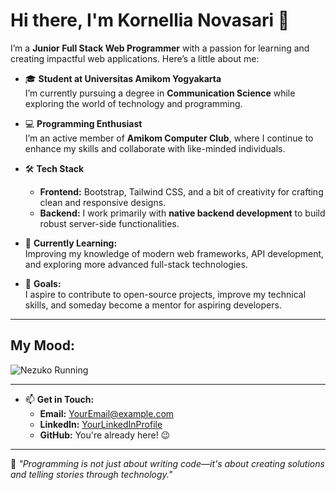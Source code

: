 # Hi there, I'm Kornellia Novasari 👋

I’m a **Junior Full Stack Web Programmer** with a passion for learning and creating impactful web applications. Here’s a little about me:  

- 🎓 **Student at Universitas Amikom Yogyakarta**  
  I’m currently pursuing a degree in **Communication Science** while exploring the world of technology and programming.  

- 💻 **Programming Enthusiast**  
  I’m an active member of **Amikom Computer Club**, where I continue to enhance my skills and collaborate with like-minded individuals.  

- 🛠️ **Tech Stack**  
  - **Frontend:** Bootstrap, Tailwind CSS, and a bit of creativity for crafting clean and responsive designs.  
  - **Backend:** I work primarily with **native backend development** to build robust server-side functionalities.  

- 🌱 **Currently Learning:**  
  Improving my knowledge of modern web frameworks, API development, and exploring more advanced full-stack technologies.

- 🚀 **Goals:**  
  I aspire to contribute to open-source projects, improve my technical skills, and someday become a mentor for aspiring developers.

---

## My Mood:  

![Nezuko Running](https://i.giphy.com/media/v1.Y2lkPTc5MGI3NjExdjJneDN4d2s2eGQ0dzRlYXZybHU3bWQxdGx1N29hOXV2cWY5NndpYyZlcD12MV9pbnRlcm5hbF9naWZfYnlfaWQmY3Q9Zw/nekkldT5J7Pd1kdBGf/giphy.gif)

---

- 📫 **Get in Touch:**  
  - **Email:** [YourEmail@example.com](mailto:kornelianovasari@gmail.com)  
  - **LinkedIn:** [YourLinkedInProfile](https://www.linkedin.com/in/kornelia-novasari-30505b267/)  
  - **GitHub:** You're already here! 😉

---

🌟 *"Programming is not just about writing code—it's about creating solutions and telling stories through technology."*  
